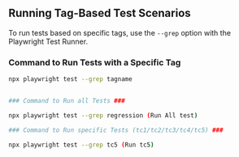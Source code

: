 ## Running Tag-Based Test Scenarios

To run tests based on specific tags, use the `--grep` option with the Playwright Test Runner.

### Command to Run Tests with a Specific Tag
```bash
npx playwright test --grep tagname


### Command to Run all Tests ###

npx playwright test --grep regression (Run All test)

### Command to Run specific Tests (tc1/tc2/tc3/tc4/tc5) ###

npx playwright test --grep tc5 (Run tc5)
